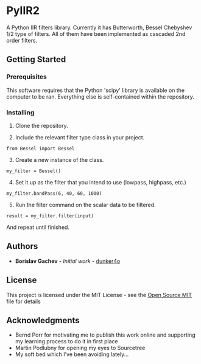 # PyIIR2

A Python IIR filters library. Currently it has Butterworth, Bessel Chebyshev 1/2 type of filters. All of them have been implemented as cascaded 2nd order filters.

## Getting Started



### Prerequisites

This software requires that the Python 'scipy' library is available on the computer to be ran. Everything else is self-contained within the repository.

### Installing

1) Clone the repository.

2) Include the relevant filter type class in your project.
```
from Bessel import Bessel
```

3) Create a new instance of the class.
```
my_filter = Bessel()
```

4) Set it up as the filter that you intend to use (lowpass, highpass, etc.)
```
my_filter.bandPass(6, 40, 60, 1000)
```

5) Run the filter command on the scalar data to be filtered.
```
result = my_filter.filter(input)
```

And repeat until finished.

## Authors

* **Borislav Gachev** - *Initial work* - [dunker4o](https://github.com/dunker4o)

## License

This project is licensed under the MIT License - see the [Open Source MIT](https://opensource.org/licenses/MIT) file for details

## Acknowledgments

* Bernd Porr for motivating me to publish this work online and supporting my learning process to do it in first place
* Martin Podlubny for opening my eyes to Sourcetree
* My soft bed which I've been avoiding lately...
